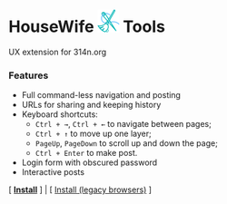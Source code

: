 # HouseWife <img src="https://raw.githubusercontent.com/Juribiyan/housewife-tools/master/title_logo.png">  Tools
UX extension for 314n.org

### Features
* Full command-less navigation and posting
* URLs for sharing and keeping history
* Keyboard shortcuts: 
	* `Ctrl + →`, `Ctrl + ←` to navigate between pages;
	* `Ctrl + ↑` to move up one layer;
	* `PageUp`, `PageDown` to scroll up and down the page;
	* `Ctrl + Enter` to make post.
* Login form with obscured password 
* Interactive posts

[&nbsp;<b><a href="https://juribiyan.github.io/housewife-tools/src/housewife-tools.user.js">Install</a></b>&nbsp;] | [ <a href="https://juribiyan.github.io/housewife-tools/es5/housewife-tools.user.js">Install (legacy browsers)</a> ]
